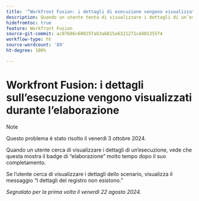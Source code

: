 ```yaml
---
title: '“Workfront Fusion: i dettagli di esecuzione vengono visualizzati durante l’elaborazione”'
description: Quando un utente tenta di visualizzare i dettagli di un’esecuzione, vede che questa mostra il badge di elaborazione molto tempo dopo che è stata completata.
hidefromtoc: true
feature: Workfront Fusion
source-git-commit: ac07686c60025fab3ab815a6321271cd401355f4
workflow-type: ht
source-wordcount: '89'
ht-degree: 100%

---
```



# Workfront Fusion: i dettagli sull’esecuzione vengono visualizzati durante l’elaborazione

>[!NOTE]
>
>Questo problema è stato risolto il venerdì 3 ottobre 2024.

Quando un utente cerca di visualizzare i dettagli di un’esecuzione, vede che questa mostra il badge di “elaborazione” molto tempo dopo il suo completamento.

Se l’utente cerca di visualizzare i dettagli dello scenario, visualizza il messaggio “I dettagli del registro non esistono.”

_Segnalato per la prima volta il venerdì 22 agosto 2024._
